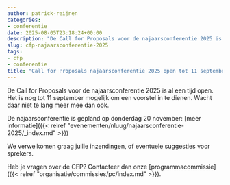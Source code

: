 ```yaml
---
author: patrick-reijnen
categories:
- conferentie
date: 2025-08-05T23:18:24+00:00
description: "De Call for Proposals voor de najaarsconferentie 2025 is nog open tot 11 september! Wacht niet te lang en dien een voorstel in."
slug: cfp-najaarsconferentie-2025
tags:
- cfp
- conferentie
title: "Call for Proposals najaarsconferentie 2025 open tot 11 september"
---
```


De Call for Proposals voor de najaarsconferentie 2025 is al een tijd open. Het is nog tot 11 september mogelijk om een voorstel in te dienen. Wacht daar niet te lang meer mee dan ook.

De najaarsconferentie is gepland op donderdag 20 november: [meer informatie]({{< relref "evenementen/nluug/najaarsconferentie-2025/_index.md" >}})

We verwelkomen graag jullie inzendingen, of eventuele suggesties voor sprekers.

Heb je vragen over de CFP? Contacteer dan onze [programmacommissie]({{< relref "organisatie/commissies/pc/index.md" >}}).
